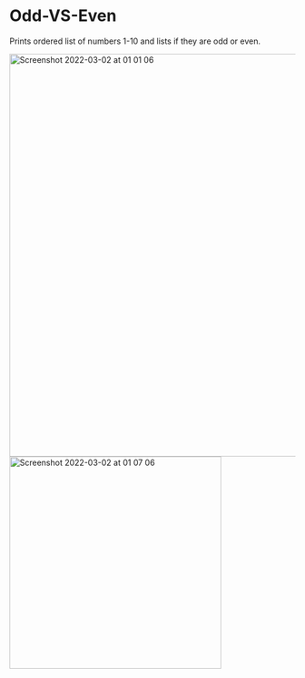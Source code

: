 # Odd-VS-Even
Prints ordered list of numbers 1-10 and lists if they are odd or even. 

<img width="708" alt="Screenshot 2022-03-02 at 01 01 06" src="https://user-images.githubusercontent.com/75100642/156274770-ef90c36b-1c7c-4e4a-ad31-e55565226aaa.png">

<img width="373" alt="Screenshot 2022-03-02 at 01 07 06" src="https://user-images.githubusercontent.com/75100642/156275351-4fdf7fc2-b49f-47fe-9db2-7a322e62fbbc.png">
